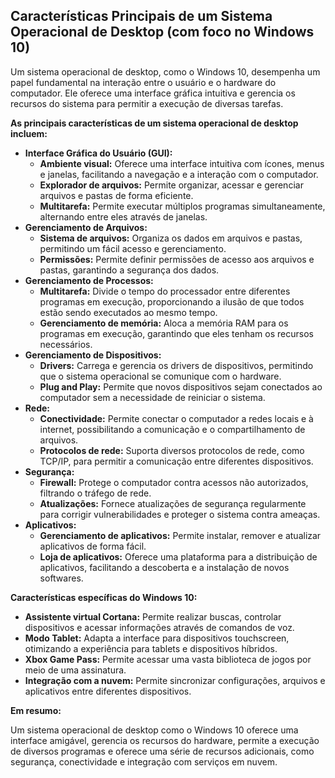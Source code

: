 ## Características Principais de um Sistema Operacional de Desktop (com foco no Windows 10)

Um sistema operacional de desktop, como o Windows 10, desempenha um papel fundamental na interação entre o usuário e o hardware do computador. Ele oferece uma interface gráfica intuitiva e gerencia os recursos do sistema para permitir a execução de diversas tarefas.

**As principais características de um sistema operacional de desktop incluem:**

* **Interface Gráfica do Usuário (GUI):**
    * **Ambiente visual:** Oferece uma interface intuitiva com ícones, menus e janelas, facilitando a navegação e a interação com o computador.
    * **Explorador de arquivos:** Permite organizar, acessar e gerenciar arquivos e pastas de forma eficiente.
    * **Multitarefa:** Permite executar múltiplos programas simultaneamente, alternando entre eles através de janelas.
* **Gerenciamento de Arquivos:**
    * **Sistema de arquivos:** Organiza os dados em arquivos e pastas, permitindo um fácil acesso e gerenciamento.
    * **Permissões:** Permite definir permissões de acesso aos arquivos e pastas, garantindo a segurança dos dados.
* **Gerenciamento de Processos:**
    * **Multitarefa:** Divide o tempo do processador entre diferentes programas em execução, proporcionando a ilusão de que todos estão sendo executados ao mesmo tempo.
    * **Gerenciamento de memória:** Aloca a memória RAM para os programas em execução, garantindo que eles tenham os recursos necessários.
* **Gerenciamento de Dispositivos:**
    * **Drivers:** Carrega e gerencia os drivers de dispositivos, permitindo que o sistema operacional se comunique com o hardware.
    * **Plug and Play:** Permite que novos dispositivos sejam conectados ao computador sem a necessidade de reiniciar o sistema.
* **Rede:**
    * **Conectividade:** Permite conectar o computador a redes locais e à internet, possibilitando a comunicação e o compartilhamento de arquivos.
    * **Protocolos de rede:** Suporta diversos protocolos de rede, como TCP/IP, para permitir a comunicação entre diferentes dispositivos.
* **Segurança:**
    * **Firewall:** Protege o computador contra acessos não autorizados, filtrando o tráfego de rede.
    * **Atualizações:** Fornece atualizações de segurança regularmente para corrigir vulnerabilidades e proteger o sistema contra ameaças.
* **Aplicativos:**
    * **Gerenciamento de aplicativos:** Permite instalar, remover e atualizar aplicativos de forma fácil.
    * **Loja de aplicativos:** Oferece uma plataforma para a distribuição de aplicativos, facilitando a descoberta e a instalação de novos softwares.

**Características específicas do Windows 10:**

* **Assistente virtual Cortana:** Permite realizar buscas, controlar dispositivos e acessar informações através de comandos de voz.
* **Modo Tablet:** Adapta a interface para dispositivos touchscreen, otimizando a experiência para tablets e dispositivos híbridos.
* **Xbox Game Pass:** Permite acessar uma vasta biblioteca de jogos por meio de uma assinatura.
* **Integração com a nuvem:** Permite sincronizar configurações, arquivos e aplicativos entre diferentes dispositivos.

**Em resumo:**

Um sistema operacional de desktop como o Windows 10 oferece uma interface amigável, gerencia os recursos do hardware, permite a execução de diversos programas e oferece uma série de recursos adicionais, como segurança, conectividade e integração com serviços em nuvem.
